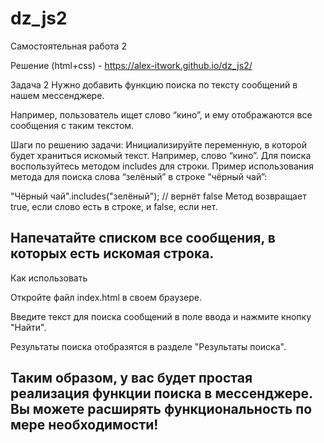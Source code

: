 # dz_js2

Самостоятельная работа 2

Решение (html+css) - https://alex-itwork.github.io/dz_js2/

Задача 2
Нужно добавить функцию поиска по тексту сообщений в нашем мессенджере.

Например, пользователь ищет слово “кино”, и ему отображаются все сообщения с таким текстом.

Шаги по решению задачи:
Инициализируйте переменную, в которой будет храниться искомый текст. Например, слово “кино”.
Для поиска воспользуйтесь методом includes для строки.
Пример использования метода для поиска слова “зелёный” в строке “чёрный чай”:

"Чёрный чай".includes("зелёный"); // вернёт false
Метод возвращает true, если слово есть в строке, и false, если нет.

Напечатайте списком все сообщения, в которых есть искомая строка.
----------------------------------------------------------------------------------------------

Как использовать

Откройте файл index.html в своем браузере.

Введите текст для поиска сообщений в поле ввода и нажмите кнопку "Найти".

Результаты поиска отобразятся в разделе "Результаты поиска".


Таким образом, у вас будет простая реализация функции поиска в мессенджере. Вы можете расширять функциональность по мере необходимости!
----------------------------------------------------------------------------------------------------